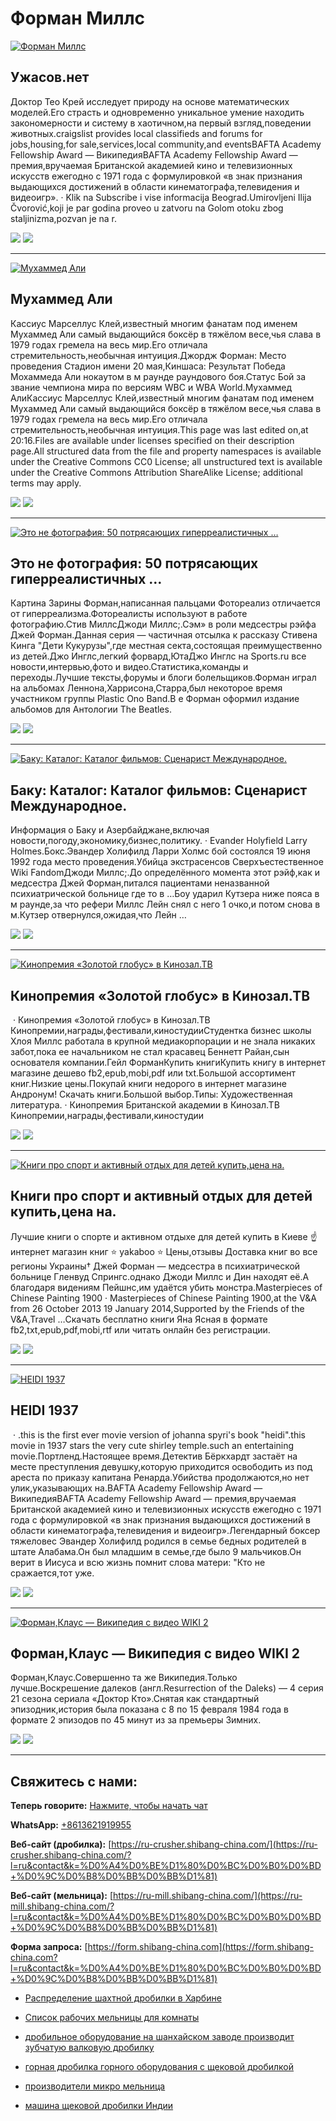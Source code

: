 # Форман Миллс

<a href="https://swt.shibang-china.com/?l=ru&img&k=%D0%A4%D0%BE%D1%80%D0%BC%D0%B0%D0%BD+%D0%9C%D0%B8%D0%BB%D0%BB%D1%81" target="_blank">![Форман Миллс](http://static.shibang-china.com/all-800x300/302.jpg)</a>

## Ужасов.нет
Доктор Тео Крей исследует природу на основе математических моделей.Его страсть и одновременно уникальное умение находить закономерности и систему в хаотичном,на первый взгляд,поведении животных.craigslist provides local classifieds and forums for jobs,housing,for sale,services,local community,and eventsBAFTA Academy Fellowship Award — ВикипедияBAFTA Academy Fellowship Award — премия,вручаемая Британской академией кино и телевизионных искусств ежегодно с 1971 года с формулировкой &#171;в знак признания выдающихся достижений в области кинематографа,телевидения и видеоигр&#187;.&nbsp;&#0183;&#32;Klik na Subscribe i vise informacija Beograd.Umirovljeni Ilija Čvorović,koji je par godina proveo u zatvoru na Golom otoku zbog staljinizma,pozvan je na r.


<a href="https://whatsapp.shibangsoft.com/WhatsApp.php" target="_blank" title="WhatsApp">![](http://static.shibang-china.com/icon/whatsapp.png)</a> <a href="https://swt.shibang-china.com/?l=ru&icon&k=%D0%A4%D0%BE%D1%80%D0%BC%D0%B0%D0%BD+%D0%9C%D0%B8%D0%BB%D0%BB%D1%81" target="_blank">![](http://static.shibang-china.com/icon/chat-ru.png)</a>

---

<a href="https://swt.shibang-china.com/?l=ru&img&k=%D0%A4%D0%BE%D1%80%D0%BC%D0%B0%D0%BD+%D0%9C%D0%B8%D0%BB%D0%BB%D1%81" target="_blank">![Мухаммед Али](http://static.shibang-china.com/all-800x300/711.jpg)</a>

## Мухаммед Али
Кассиус Марселлус Клей,известный многим фанатам под именем Мухаммед Али самый выдающийся боксёр в тяжёлом весе,чья слава в 1979 годах гремела на весь мир.Его отличала стремительность,необычная интуиция.Джордж Форман: Место проведения Стадион имени 20 мая,Киншаса: Результат Победа Мохаммеда Али нокаутом в м раунде раундового боя.Статус Бой за звание чемпиона мира по версиям WBC и WBA World.Мухаммед АлиКассиус Марселлус Клей,известный многим фанатам под именем Мухаммед Али самый выдающийся боксёр в тяжёлом весе,чья слава в 1979 годах гремела на весь мир.Его отличала стремительность,необычная интуиция.This page was last edited on,at 20:16.Files are available under licenses specified on their description page.All structured data from the file and property namespaces is available under the Creative Commons CC0 License; all unstructured text is available under the Creative Commons Attribution ShareAlike License; additional terms may apply.


<a href="https://whatsapp.shibangsoft.com/WhatsApp.php" target="_blank" title="WhatsApp">![](http://static.shibang-china.com/icon/whatsapp.png)</a> <a href="https://swt.shibang-china.com/?l=ru&icon&k=%D0%A4%D0%BE%D1%80%D0%BC%D0%B0%D0%BD+%D0%9C%D0%B8%D0%BB%D0%BB%D1%81" target="_blank">![](http://static.shibang-china.com/icon/chat-ru.png)</a>

---

<a href="https://swt.shibang-china.com/?l=ru&img&k=%D0%A4%D0%BE%D1%80%D0%BC%D0%B0%D0%BD+%D0%9C%D0%B8%D0%BB%D0%BB%D1%81" target="_blank">![Это не фотография: 50 потрясающих гиперреалистичных …](http://static.shibang-china.com/all-800x300/847.jpg)</a>

## Это не фотография: 50 потрясающих гиперреалистичных …
Картина Зарины Форман,написанная пальцами Фотореализ отличается от гиперреализма.Фотореалисты используют в работе фотографию.Стив МиллсДжоди Миллс;.Сэм&#187; в роли медсестры рэйфа Джей Форман.Данная серия — частичная отсылка к рассказу Стивена Кинга &quot;Дети Кукурузы&quot;,где местная секта,состоящая преимущественно из детей.Джо Инглс,легкий форвард,ЮтаДжо Инглс на Sports.ru все новости,интервью,фото и видео.Статистика,команды и переходы.Лучшие тексты,форумы и блоги болельщиков.Форман играл на альбомах Леннона,Харрисона,Старра,был некоторое время участником группы Plastic Ono Band.В е Форман оформил издание альбомов для Антологии The Beatles.


<a href="https://whatsapp.shibangsoft.com/WhatsApp.php" target="_blank" title="WhatsApp">![](http://static.shibang-china.com/icon/whatsapp.png)</a> <a href="https://swt.shibang-china.com/?l=ru&icon&k=%D0%A4%D0%BE%D1%80%D0%BC%D0%B0%D0%BD+%D0%9C%D0%B8%D0%BB%D0%BB%D1%81" target="_blank">![](http://static.shibang-china.com/icon/chat-ru.png)</a>

---

<a href="https://swt.shibang-china.com/?l=ru&img&k=%D0%A4%D0%BE%D1%80%D0%BC%D0%B0%D0%BD+%D0%9C%D0%B8%D0%BB%D0%BB%D1%81" target="_blank">![Баку: Каталог: Каталог фильмов: Сценарист Международное.](http://static.shibang-china.com/all-800x300/578.jpg)</a>

## Баку: Каталог: Каталог фильмов: Сценарист Международное.
Информация о Баку и Азербайджане,включая новости,погоду,экономику,бизнес,политику.&nbsp;&#0183;&#32;Evander Holyfield Larry Holmes.Бокс.Эвандер Холифилд Ларри Холмс бой состоялся 19 июня 1992 года место проведения.Убийца экстрасенсов Сверхъестественное Wiki FandomДжоди Миллс;.До определённого момента этот рэйф,как и медсестра Джей Форман,питался пациентами неназванной психиатрической больнице где то в …Боу ударил Кутзера ниже пояса в м раунде,за что рефери Миллс Лейн снял с него 1 очко,и потом снова в м.Кутзер отвернулся,ожидая,что Лейн …


<a href="https://whatsapp.shibangsoft.com/WhatsApp.php" target="_blank" title="WhatsApp">![](http://static.shibang-china.com/icon/whatsapp.png)</a> <a href="https://swt.shibang-china.com/?l=ru&icon&k=%D0%A4%D0%BE%D1%80%D0%BC%D0%B0%D0%BD+%D0%9C%D0%B8%D0%BB%D0%BB%D1%81" target="_blank">![](http://static.shibang-china.com/icon/chat-ru.png)</a>

---

<a href="https://swt.shibang-china.com/?l=ru&img&k=%D0%A4%D0%BE%D1%80%D0%BC%D0%B0%D0%BD+%D0%9C%D0%B8%D0%BB%D0%BB%D1%81" target="_blank">![Кинопремия &#171;Золотой глобус&#187; в Кинозал.ТВ](http://static.shibang-china.com/all-800x300/59.jpg)</a>

## Кинопремия &#171;Золотой глобус&#187; в Кинозал.ТВ
&nbsp;&#0183;&#32;Кинопремия &#171;Золотой глобус&#187; в Кинозал.ТВ Кинопремии,награды,фестивали,киностудииСтудентка бизнес школы Хлоя Миллс работала в крупной медиакорпорации и не знала никаких забот,пока ее начальником не стал красавец Беннетт Райан,сын основателя компании.Гейл ФорманКупить книгиКупить книгу в интернет магазине дешево fb2,epub,mobi,pdf или txt.Большой ассортимент книг.Низкие цены.Покупай книги недорого в интернет магазине Андронум! Скачать книги.Большой выбор.Типы: Художественная литература.&nbsp;&#0183;&#32;Кинопремия Британской академии в Кинозал.ТВ Кинопремии,награды,фестивали,киностудии


<a href="https://whatsapp.shibangsoft.com/WhatsApp.php" target="_blank" title="WhatsApp">![](http://static.shibang-china.com/icon/whatsapp.png)</a> <a href="https://swt.shibang-china.com/?l=ru&icon&k=%D0%A4%D0%BE%D1%80%D0%BC%D0%B0%D0%BD+%D0%9C%D0%B8%D0%BB%D0%BB%D1%81" target="_blank">![](http://static.shibang-china.com/icon/chat-ru.png)</a>

---

<a href="https://swt.shibang-china.com/?l=ru&img&k=%D0%A4%D0%BE%D1%80%D0%BC%D0%B0%D0%BD+%D0%9C%D0%B8%D0%BB%D0%BB%D1%81" target="_blank">![Книги про спорт и активный отдых для детей купить,цена на.](http://static.shibang-china.com/all-800x300/92.jpg)</a>

## Книги про спорт и активный отдых для детей купить,цена на.
Лучшие книги о спорте и активном отдыхе для детей купить в Киеве ☝ интернет магазин книг ⭐ yakaboo ⭐ Цены,отзывы Доставка книг во все регионы Украины† Джей Форман — медсестра в психиатрической больнице Гленвуд Спрингс.однако Джоди Миллс и Дин находят её.А благодаря видениям Пейшнс,им удаётся убить монстра.Masterpieces of Chinese Painting 1900&nbsp;&#0183;&#32;Masterpieces of Chinese Painting 1900,at the V&amp;A from 26 October 2013 19 January 2014,Supported by the Friends of the V&amp;A,Travel …Скачать бесплатно книги Яна Ясная в формате fb2,txt,epub,pdf,mobi,rtf или читать онлайн без регистрации.


<a href="https://whatsapp.shibangsoft.com/WhatsApp.php" target="_blank" title="WhatsApp">![](http://static.shibang-china.com/icon/whatsapp.png)</a> <a href="https://swt.shibang-china.com/?l=ru&icon&k=%D0%A4%D0%BE%D1%80%D0%BC%D0%B0%D0%BD+%D0%9C%D0%B8%D0%BB%D0%BB%D1%81" target="_blank">![](http://static.shibang-china.com/icon/chat-ru.png)</a>

---

<a href="https://swt.shibang-china.com/?l=ru&img&k=%D0%A4%D0%BE%D1%80%D0%BC%D0%B0%D0%BD+%D0%9C%D0%B8%D0%BB%D0%BB%D1%81" target="_blank">![HEIDI 1937](http://static.shibang-china.com/all-800x300/348.jpg)</a>

## HEIDI 1937
&nbsp;&#0183;&#32;.this is the first ever movie version of johanna spyri's book &quot;heidi&quot;.this movie in 1937 stars the very cute shirley temple.such an entertaining movie.Портленд.Настоящее время.Детектив Бёркхардт застаёт на месте преступления девушку,которую приходится освободить из под ареста по приказу капитана Ренарда.Убийства продолжаются,но нет улик,указывающих на.BAFTA Academy Fellowship Award — ВикипедияBAFTA Academy Fellowship Award — премия,вручаемая Британской академией кино и телевизионных искусств ежегодно с 1971 года с формулировкой &#171;в знак признания выдающихся достижений в области кинематографа,телевидения и видеоигр&#187;.Легендарный боксер тяжеловес Эвандер Холифилд родился в семье бедных родителей в штате Алабама.Он был младшим в семье,где было 9 мальчиков.Он верит в Иисуса и всю жизнь помнит слова матери: &quot;Кто не сражается,тот уже.


<a href="https://whatsapp.shibangsoft.com/WhatsApp.php" target="_blank" title="WhatsApp">![](http://static.shibang-china.com/icon/whatsapp.png)</a> <a href="https://swt.shibang-china.com/?l=ru&icon&k=%D0%A4%D0%BE%D1%80%D0%BC%D0%B0%D0%BD+%D0%9C%D0%B8%D0%BB%D0%BB%D1%81" target="_blank">![](http://static.shibang-china.com/icon/chat-ru.png)</a>

---

<a href="https://swt.shibang-china.com/?l=ru&img&k=%D0%A4%D0%BE%D1%80%D0%BC%D0%B0%D0%BD+%D0%9C%D0%B8%D0%BB%D0%BB%D1%81" target="_blank">![Форман,Клаус — Википедия с видео WIKI 2](http://static.shibang-china.com/all-800x300/994.jpg)</a>

## Форман,Клаус — Википедия с видео WIKI 2
Форман,Клаус.Совершенно та же Википедия.Только лучше.Воскрешение далеков (англ.Resurrection of the Daleks) — 4 серия 21 сезона сериала &#171;Доктор Кто&#187;.Снятая как стандартный эпизодник,история была показана с 8 по 15 февраля 1984 года в формате 2 эпизодов по 45 минут из за премьеры Зимних.

<a href="https://whatsapp.shibangsoft.com/WhatsApp.php" target="_blank" title="WhatsApp">![](http://static.shibang-china.com/icon/whatsapp.png)</a> <a href="https://swt.shibang-china.com/?l=ru&icon&k=%D0%A4%D0%BE%D1%80%D0%BC%D0%B0%D0%BD+%D0%9C%D0%B8%D0%BB%D0%BB%D1%81" target="_blank">![](http://static.shibang-china.com/icon/chat-ru.png)</a>

---
## Свяжитесь с нами:

**Теперь говорите:** [Нажмите, чтобы начать чат](https://swt.shibang-china.com?l=ru&contact&k=%D0%A4%D0%BE%D1%80%D0%BC%D0%B0%D0%BD+%D0%9C%D0%B8%D0%BB%D0%BB%D1%81)

**WhatsApp:**  [+8613621919955](https://whatsapp.shibangsoft.com/WhatsApp.php)

**Веб-сайт (дробилка):** [https://ru-crusher.shibang-china.com/](https://ru-crusher.shibang-china.com/?l=ru&contact&k=%D0%A4%D0%BE%D1%80%D0%BC%D0%B0%D0%BD+%D0%9C%D0%B8%D0%BB%D0%BB%D1%81)

**Веб-сайт (мельница):** [https://ru-mill.shibang-china.com/](https://ru-mill.shibang-china.com/?l=ru&contact&k=%D0%A4%D0%BE%D1%80%D0%BC%D0%B0%D0%BD+%D0%9C%D0%B8%D0%BB%D0%BB%D1%81)

**Форма запроса:** [https://form.shibang-china.com](https://form.shibang-china.com?l=ru&contact&k=%D0%A4%D0%BE%D1%80%D0%BC%D0%B0%D0%BD+%D0%9C%D0%B8%D0%BB%D0%BB%D1%81)

* [Распределение шахтной дробилки в Харбине](../125/%D0%A0%D0%B0%D1%81%D0%BF%D1%80%D0%B5%D0%B4%D0%B5%D0%BB%D0%B5%D0%BD%D0%B8%D0%B5%20%D1%88%D0%B0%D1%85%D1%82%D0%BD%D0%BE%D0%B9%20%D0%B4%D1%80%D0%BE%D0%B1%D0%B8%D0%BB%D0%BA%D0%B8%20%D0%B2%20%D0%A5%D0%B0%D1%80%D0%B1%D0%B8%D0%BD%D0%B5.md)

* [Список рабочих мельницы для комнаты](../125/%D0%A1%D0%BF%D0%B8%D1%81%D0%BE%D0%BA%20%D1%80%D0%B0%D0%B1%D0%BE%D1%87%D0%B8%D1%85%20%D0%BC%D0%B5%D0%BB%D1%8C%D0%BD%D0%B8%D1%86%D1%8B%20%D0%B4%D0%BB%D1%8F%20%D0%BA%D0%BE%D0%BC%D0%BD%D0%B0%D1%82%D1%8B.md)

* [дробильное оборудование на шанхайском заводе производит зубчатую валковую дробилку](../123/%D0%B4%D1%80%D0%BE%D0%B1%D0%B8%D0%BB%D1%8C%D0%BD%D0%BE%D0%B5%20%D0%BE%D0%B1%D0%BE%D1%80%D1%83%D0%B4%D0%BE%D0%B2%D0%B0%D0%BD%D0%B8%D0%B5%20%D0%BD%D0%B0%20%D1%88%D0%B0%D0%BD%D1%85%D0%B0%D0%B9%D1%81%D0%BA%D0%BE%D0%BC%20%D0%B7%D0%B0%D0%B2%D0%BE%D0%B4%D0%B5%20%D0%BF%D1%80%D0%BE%D0%B8%D0%B7%D0%B2%D0%BE%D0%B4%D0%B8%D1%82%20%D0%B7%D1%83%D0%B1%D1%87%D0%B0%D1%82%D1%83%D1%8E%20%D0%B2%D0%B0%D0%BB%D0%BA%D0%BE%D0%B2%D1%83%D1%8E%20%D0%B4%D1%80%D0%BE%D0%B1%D0%B8%D0%BB%D0%BA%D1%83.md)

* [горная дробилка горного оборудования с щековой дробилкой](../123/%D0%B3%D0%BE%D1%80%D0%BD%D0%B0%D1%8F%20%D0%B4%D1%80%D0%BE%D0%B1%D0%B8%D0%BB%D0%BA%D0%B0%20%D0%B3%D0%BE%D1%80%D0%BD%D0%BE%D0%B3%D0%BE%20%D0%BE%D0%B1%D0%BE%D1%80%D1%83%D0%B4%D0%BE%D0%B2%D0%B0%D0%BD%D0%B8%D1%8F%20%D1%81%20%D1%89%D0%B5%D0%BA%D0%BE%D0%B2%D0%BE%D0%B9%20%D0%B4%D1%80%D0%BE%D0%B1%D0%B8%D0%BB%D0%BA%D0%BE%D0%B9.md)

* [производители микро мельница](../122/%D0%BF%D1%80%D0%BE%D0%B8%D0%B7%D0%B2%D0%BE%D0%B4%D0%B8%D1%82%D0%B5%D0%BB%D0%B8%20%D0%BC%D0%B8%D0%BA%D1%80%D0%BE%20%D0%BC%D0%B5%D0%BB%D1%8C%D0%BD%D0%B8%D1%86%D0%B0.md)

* [машина щековой дробилки Индии](../125/%D0%BC%D0%B0%D1%88%D0%B8%D0%BD%D0%B0%20%D1%89%D0%B5%D0%BA%D0%BE%D0%B2%D0%BE%D0%B9%20%D0%B4%D1%80%D0%BE%D0%B1%D0%B8%D0%BB%D0%BA%D0%B8%20%D0%98%D0%BD%D0%B4%D0%B8%D0%B8.md)